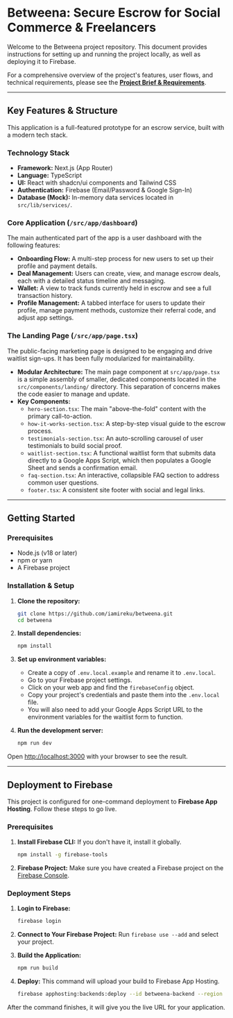 
# Betweena: Secure Escrow for Social Commerce & Freelancers

Welcome to the Betweena project repository. This document provides instructions for setting up and running the project locally, as well as deploying it to Firebase.

For a comprehensive overview of the project's features, user flows, and technical requirements, please see the **[Project Brief & Requirements](./PROJECT_BRIEF.md)**.

---

## Key Features & Structure

This application is a full-featured prototype for an escrow service, built with a modern tech stack.

### Technology Stack
*   **Framework:** Next.js (App Router)
*   **Language:** TypeScript
*   **UI:** React with shadcn/ui components and Tailwind CSS
*   **Authentication:** Firebase (Email/Password & Google Sign-In)
*   **Database (Mock):** In-memory data services located in `src/lib/services/`.

### Core Application (`/src/app/dashboard`)
The main authenticated part of the app is a user dashboard with the following features:
*   **Onboarding Flow:** A multi-step process for new users to set up their profile and payment details.
*   **Deal Management:** Users can create, view, and manage escrow deals, each with a detailed status timeline and messaging.
*   **Wallet:** A view to track funds currently held in escrow and see a full transaction history.
*   **Profile Management:** A tabbed interface for users to update their profile, manage payment methods, customize their referral code, and adjust app settings.

### The Landing Page (`/src/app/page.tsx`)
The public-facing marketing page is designed to be engaging and drive waitlist sign-ups. It has been fully modularized for maintainability.

*   **Modular Architecture:** The main page component at `src/app/page.tsx` is a simple assembly of smaller, dedicated components located in the `src/components/landing/` directory. This separation of concerns makes the code easier to manage and update.
*   **Key Components:**
    *   `hero-section.tsx`: The main "above-the-fold" content with the primary call-to-action.
    *   `how-it-works-section.tsx`: A step-by-step visual guide to the escrow process.
    *   `testimonials-section.tsx`: An auto-scrolling carousel of user testimonials to build social proof.
    *   `waitlist-section.tsx`: A functional waitlist form that submits data directly to a Google Apps Script, which then populates a Google Sheet and sends a confirmation email.
    *   `faq-section.tsx`: An interactive, collapsible FAQ section to address common user questions.
    *   `footer.tsx`: A consistent site footer with social and legal links.

---

## Getting Started

### Prerequisites

*   Node.js (v18 or later)
*   npm or yarn
*   A Firebase project

### Installation & Setup

1.  **Clone the repository:**
    ```bash
    git clone https://github.com/iamireku/betweena.git
    cd betweena
    ```

2.  **Install dependencies:**
    ```bash
    npm install
    ```

3.  **Set up environment variables:**
    *   Create a copy of `.env.local.example` and rename it to `.env.local`.
    *   Go to your Firebase project settings.
    *   Click on your web app and find the `firebaseConfig` object.
    *   Copy your project's credentials and paste them into the `.env.local` file.
    *   You will also need to add your Google Apps Script URL to the environment variables for the waitlist form to function.

4.  **Run the development server:**
    ```bash
    npm run dev
    ```

Open [http://localhost:3000](http://localhost:3000) with your browser to see the result.

---

## Deployment to Firebase

This project is configured for one-command deployment to **Firebase App Hosting**. Follow these steps to go live.

### Prerequisites

1.  **Install Firebase CLI:** If you don't have it, install it globally.
    ```bash
    npm install -g firebase-tools
    ```
2.  **Firebase Project:** Make sure you have created a Firebase project on the [Firebase Console](https://console.firebase.google.com/).

### Deployment Steps

1.  **Login to Firebase:**
    ```bash
    firebase login
    ```

2.  **Connect to Your Firebase Project:**
    Run `firebase use --add` and select your project.

3.  **Build the Application:**
    ```bash
    npm run build
    ```

4.  **Deploy:**
    This command will upload your build to Firebase App Hosting.
    ```bash
    firebase apphosting:backends:deploy --id betweena-backend --region us-central1
    ```

After the command finishes, it will give you the live URL for your application.
